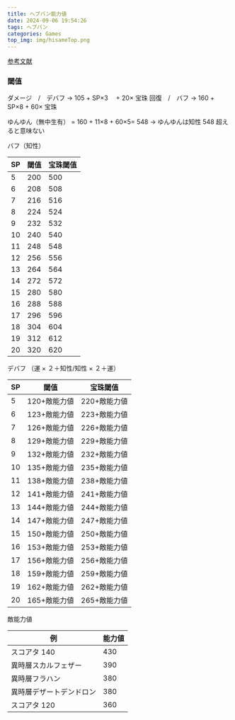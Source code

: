 ```yaml
---
title: ヘブバン能力値
date: 2024-09-06 19:54:26
tags: ヘブバン
categories: Games
top_img: img/hisameTop.png
---
```


[参考文献](https://note.com/gazou774/n/n82b99b359f2b#a85cf2ba-f3d1-4d0b-9c2f-a275fa4da7be)

### 閾值

ダメージ　/　デバフ → 105 + SP×3 　+ 20× 宝珠
回復　/　バフ → 160 + SP×8 + 60× 宝珠

ゆんゆん（無中生有） = 160 + 11×8 + 60×5= 548
→ ゆんゆんは知性 548 超えると意味ない

バフ（知性）

| SP  | 閾值 | 宝珠閾值 |
| --- | ---- | -------- |
| 5   | 200  | 500      |
| 6   | 208  | 508      |
| 7   | 216  | 516      |
| 8   | 224  | 524      |
| 9   | 232  | 532      |
| 10  | 240  | 540      |
| 11  | 248  | 548      |
| 12  | 256  | 556      |
| 13  | 264  | 564      |
| 14  | 272  | 572      |
| 15  | 280  | 580      |
| 16  | 288  | 588      |
| 17  | 296  | 596      |
| 18  | 304  | 604      |
| 19  | 312  | 612      |
| 20  | 320  | 620      |

デバフ （運 × ２＋知性/知性 × ２＋運）

| SP  | 閾值         | 宝珠閾值     |
| --- | ------------ | ------------ |
| 5   | 120+敵能力値 | 220+敵能力値 |
| 6   | 123+敵能力値 | 223+敵能力値 |
| 7   | 126+敵能力値 | 226+敵能力値 |
| 8   | 129+敵能力値 | 229+敵能力値 |
| 9   | 132+敵能力値 | 232+敵能力値 |
| 10  | 135+敵能力値 | 235+敵能力値 |
| 11  | 138+敵能力値 | 238+敵能力値 |
| 12  | 141+敵能力値 | 241+敵能力値 |
| 13  | 144+敵能力値 | 244+敵能力値 |
| 14  | 147+敵能力値 | 247+敵能力値 |
| 15  | 150+敵能力値 | 250+敵能力値 |
| 16  | 153+敵能力値 | 253+敵能力値 |
| 17  | 156+敵能力値 | 256+敵能力値 |
| 18  | 159+敵能力値 | 259+敵能力値 |
| 19  | 162+敵能力値 | 262+敵能力値 |
| 20  | 165+敵能力値 | 265+敵能力値 |

敵能力値

| 例                       | 能力値 |
| ------------------------ | ------ |
| スコアタ 140             | 430    |
| 異時層スカルフェザー     | 390    |
| 異時層フラハン           | 380    |
| 異時層デザートデンドロン | 380    |
| スコアタ 120             | 360    |
